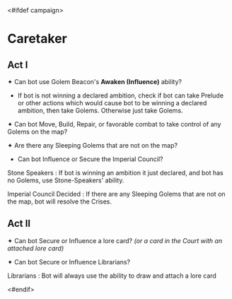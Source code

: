 <#ifdef campaign>
# Caretaker

## Act I

✦ Can bot use Golem Beacon's **Awaken (Influence)** ability?

- If bot is not winning a declared ambition, check if bot can take Prelude or other actions which would cause bot to be winning a declared ambition, then take Golems. Otherwise just take Golems.

✦ Can bot Move, Build, Repair, or favorable combat to take control of any Golems on the map?

✦ Are there any Sleeping Golems that are not on the map?

- Can bot Influence or Secure the Imperial Council?

Stone Speakers
: If bot is winning an ambition it just declared, and bot has no Golems, use Stone-Speakers' ability.

Imperial Council Decided
: If there are any Sleeping Golems that are not on the map, bot will resolve the Crises.

## Act II

✦ Can bot Secure or Influence a lore card? *(or a card in the Court with an attached lore card)*

✦ Can bot Secure or Influence Librarians?

Librarians
: Bot will always use the ability to draw and attach a lore card

<#endif>
